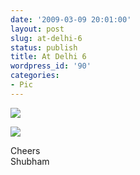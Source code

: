 ```yaml
---
date: '2009-03-09 20:01:00'
layout: post
slug: at-delhi-6
status: publish
title: At Delhi 6
wordpress_id: '90'
categories:
- Pic
---
```


[![](http://1.bp.blogspot.com/_BQ0a8k-GX20/SbUhb-POqVI/AAAAAAAACOo/64hvd2-oNuI/s320/1-743156.jpeg)](http://1.bp.blogspot.com/_BQ0a8k-GX20/SbUhb-POqVI/AAAAAAAACOo/64hvd2-oNuI/s1600-h/1-743156.jpeg)

[![](http://1.bp.blogspot.com/_BQ0a8k-GX20/SbUhcYQYLFI/AAAAAAAACOw/DWbk2kxp65Y/s320/2-745061.jpeg)](http://1.bp.blogspot.com/_BQ0a8k-GX20/SbUhcYQYLFI/AAAAAAAACOw/DWbk2kxp65Y/s1600-h/2-745061.jpeg)

Cheers  
Shubham
